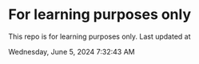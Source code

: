 # For learning purposes only
This repo is for learning purposes only.
Last updated at

Wednesday, June 5, 2024 7:32:43 AM

